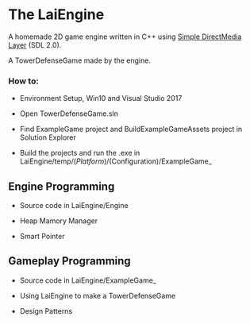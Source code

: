 # The LaiEngine

A homemade 2D game engine written in C++ using [Simple DirectMedia Layer](https://www.libsdl.org/) (SDL 2.0).

A TowerDefenseGame made by the engine.

### How to:

* Environment Setup, Win10 and Visual Studio 2017

* Open TowerDefenseGame.sln

* Find ExampleGame project and BuildExampleGameAssets project in Solution Explorer

* Build the projects and run the .exe in LaiEngine/temp/($Platform)/$(Configuration)/ExampleGame_

## Engine Programming

* Source code in LaiEngine/Engine

* Heap Mamory Manager

* Smart Pointer

## Gameplay Programming

* Source code in LaiEngine/ExampleGame_

* Using LaiEngine to make a TowerDefenseGame

* Design Patterns